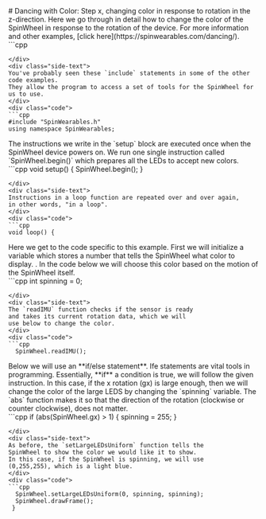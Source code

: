 <div class="flex-container"><div class="wide-text">
# Dancing with Color: Step x, changing color in response to rotation in the z-direction.
Here we go through in detail how to change the color of the SpinWheel in 
response to the rotation of the device. For more information and other 
examples, [click here](https://spinwearables.com/dancing/).
</div>
<div class="side-text">
</div>
<div class="code">
```cpp

```
</div>
<div class="side-text">
You've probably seen these `include` statements in some of the other code examples. 
They allow the program to access a set of tools for the SpinWheel for us to use. 
</div>
<div class="code">
```cpp
#include "SpinWearables.h"
using namespace SpinWearables;

```
</div>
<div class="side-text">
The instructions we write in the `setup` block are executed
once when the SpinWheel device powers on. We run one single instruction
called `SpinWheel.begin()` which prepares all the LEDs to accept new colors.
</div>
<div class="code">
```cpp
void setup() {
  SpinWheel.begin();
}

```
</div>
<div class="side-text">
Instructions in a loop function are repeated over and over again, 
in other words, "in a loop".
</div>
<div class="code">
```cpp
void loop() {
```
</div>
<div class="side-text">
Here we get to the code specific to this example.
First we will initialize a variable which stores 
a number that tells the SpinWheel what color to display. . 
In the code below we will choose this color based on the 
motion of the SpinWheel itself. 
</div>
<div class="code">
```cpp
  int spinning = 0;
 

```
</div>
<div class="side-text">
The `readIMU` function checks if the sensor is ready
and takes its current rotation data, which we will
use below to change the color.  
</div>
<div class="code">
```cpp
  SpinWheel.readIMU();

```
</div>
<div class="side-text">
Below we will use an **if/else statement**.
Ife statements are vital tools in programming.
Essentially, **if** a condition is true, we will 
follow the given instruction.  
In this case, if the x rotation (gx) is large enough,
then we will change the color of the large LEDS
by changing the `spinning` variable. The `abs` function 
makes it so that the direction of the rotation
(clockwise or counter clockwise), does not matter. 
</div>
<div class="code">
```cpp
  if (abs(SpinWheel.gx) > 1) {
    spinning = 255;
  }

```
</div>
<div class="side-text">
As before, the `setLargeLEDsUniform` function tells the 
SpinWheel to show the color we would like it to show. 
In this case, if the SpinWheel is spinning, we will use
(0,255,255), which is a light blue. 
</div>
<div class="code">
```cpp
  SpinWheel.setLargeLEDsUniform(0, spinning, spinning);
  SpinWheel.drawFrame();
 }
  

```
</div>
</div>
